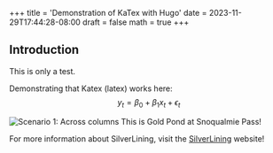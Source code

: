 +++
title = 'Demonstration of KaTex with Hugo'
date = 2023-11-29T17:44:28-08:00
draft = false
math = true 
+++
## Introduction

This is only a test.

Demonstrating that Katex (latex) works here:
$$y_t = \beta_0 + \beta_1 x_t + \epsilon_t$$


![Scenario 1: Across columns](/images/goldpond.jpg)
This is Gold Pond at Snoqualmie Pass!




For more information about SilverLining, visit the [SilverLining](https://silverlining.ngo) website!

